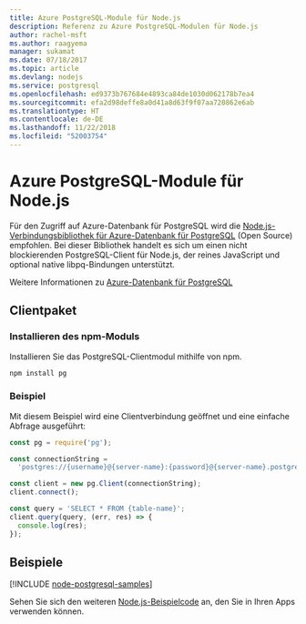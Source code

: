 ```yaml
---
title: Azure PostgreSQL-Module für Node.js
description: Referenz zu Azure PostgreSQL-Modulen für Node.js
author: rachel-msft
ms.author: raagyema
manager: sukamat
ms.date: 07/18/2017
ms.topic: article
ms.devlang: nodejs
ms.service: postgresql
ms.openlocfilehash: ed9373b767684e4893ca84de1030d062178b7ea4
ms.sourcegitcommit: efa2d98deffe8a0d41a8d63f9f07aa720862e6ab
ms.translationtype: HT
ms.contentlocale: de-DE
ms.lasthandoff: 11/22/2018
ms.locfileid: "52003754"
---
```

# <a name="azure-postgresql-modules-for-nodejs"></a>Azure PostgreSQL-Module für Node.js

Für den Zugriff auf Azure-Datenbank für PostgreSQL wird die [Node.js-Verbindungsbibliothek für Azure-Datenbank für PostgreSQL](https://www.npmjs.com/package/pg) (Open Source) empfohlen. Bei dieser Bibliothek handelt es sich um einen nicht blockierenden PostgreSQL-Client für Node.js, der reines JavaScript und optional native libpq-Bindungen unterstützt.

Weitere Informationen zu [Azure-Datenbank für PostgreSQL](https://docs.microsoft.com/azure/postgresql/)

## <a name="client-package"></a>Clientpaket

### <a name="install-the-npm-module"></a>Installieren des npm-Moduls

Installieren Sie das PostgreSQL-Clientmodul mithilfe von npm.

```bash
npm install pg
```   

### <a name="example"></a>Beispiel

Mit diesem Beispiel wird eine Clientverbindung geöffnet und eine einfache Abfrage ausgeführt:

```javascript
const pg = require('pg');

const connectionString =
  'postgres://{username}@{server-name}:{password}@{server-name}.postgres.database.azure.com:5432/{database-name}?ssl=true';

const client = new pg.Client(connectionString);
client.connect();

const query = 'SELECT * FROM {table-name}';
client.query(query, (err, res) => {
  console.log(res);
});
```

## <a name="samples"></a>Beispiele

[!INCLUDE [node-postgresql-samples](../docs-ref-conceptual/includes/postgresql-samples.md)]

Sehen Sie sich den weiteren [Node.js-Beispielcode](https://azure.microsoft.com/resources/samples/?platform=nodejs) an, den Sie in Ihren Apps verwenden können.
